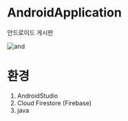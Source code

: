# AndroidApplication
안드로이드 게시판

![and](https://user-images.githubusercontent.com/43703023/91189860-e9c88a80-e72d-11ea-93ea-2f06cc137331.gif)
# 환경
1. AndroidStudio	
2. Cloud Firestore (Firebase)	
3. java	
